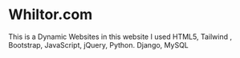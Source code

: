 # Whiltor.com
This is a Dynamic Websites in this website I used  HTML5, Tailwind , Bootstrap, JavaScript, jQuery, Python. Django,  MySQL
